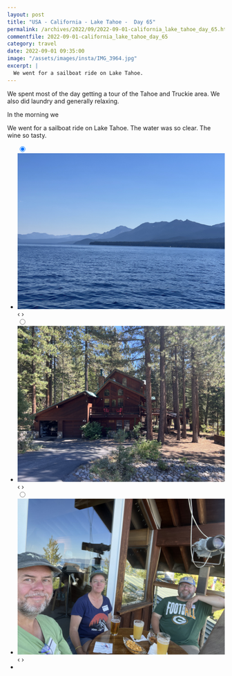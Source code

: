 ```yaml
---
layout: post
title: "USA - California - Lake Tahoe -  Day 65"
permalink: /archives/2022/09/2022-09-01-california_lake_tahoe_day_65.html
commentfile: 2022-09-01-california_lake_tahoe_day_65
category: travel
date: 2022-09-01 09:35:00
image: "/assets/images/insta/IMG_3964.jpg"
excerpt: |
  We went for a sailboat ride on Lake Tahoe.
---
```


We spent most of the day getting a tour of the Tahoe and Truckie area. We also did laundry and generally relaxing.

In the morning we

We went for a sailboat ride on Lake Tahoe. The water was so clear. The wine so tasty.

<ul class="slides">
    <input type="radio" name="radio-btn" id="img-1" checked="checked" />
    <li class="slide-container">
        <div class="slide">
          <a href="/assets/images/insta/IMG_3961.jpg"><img src="/assets/images/insta/IMG_3961.jpg" /></a>
        </div>
        <div class="nav">
             <label for="img-3" class="prev">&#x2039;</label>
             <label for="img-2" class="next">&#x203a;</label>
         </div>
    </li>    <input type="radio" name="radio-btn" id="img-2"  />
    <li class="slide-container">
        <div class="slide">
          <a href="/assets/images/insta/IMG_3968.jpg"><img src="/assets/images/insta/IMG_3968.jpg" /></a>
        </div>
        <div class="nav">
             <label for="img-1" class="prev">&#x2039;</label>
             <label for="img-3" class="next">&#x203a;</label>
         </div>
    </li>
    <input type="radio" name="radio-btn" id="img-3" />
    <li class="slide-container">
        <div class="slide">
          <a href="/assets/images/insta/IMG_3964.jpg"><img src="/assets/images/insta/IMG_3964.jpg" /></a>
        </div>
        <div class="nav">
             <label for="img-2" class="prev">&#x2039;</label>
             <label for="img-1" class="next">&#x203a;</label>
         </div>
    </li>
  <li class="nav-dots">
      <label for="img-1" class="nav-dot" id="img-dot-1"></label>      <label for="img-2" class="nav-dot" id="img-dot-2"></label>
      <label for="img-3" class="nav-dot" id="img-dot-3"></label>
  </li>
</ul>
